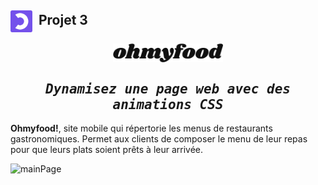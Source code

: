 ## <img src="https://raw.githubusercontent.com/MalekGuez/assets/master/openclassrooms/logo.png" width="35" align="center"/> &nbsp;Projet 3

<div align="center">
  <img src="https://raw.githubusercontent.com/MalekGuez/assets/master/openclassrooms/p3/ohmyfood.png" width="35%" align="center"/>
  <h2><i><samp>Dynamisez une page web avec des animations CSS</samp></i></h2>
</div>

<b>Ohmyfood!</b>, site mobile qui répertorie les menus de restaurants gastronomiques. Permet aux clients de composer le menu de leur repas pour que leurs plats soient prêts à leur arrivée.

![mainPage](https://raw.githubusercontent.com/MalekGuez/assets/master/openclassrooms/p3/main-page.png)
